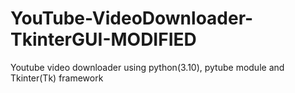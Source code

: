 # YouTube-VideoDownloader-TkinterGUI-MODIFIED
 Youtube video downloader using python(3.10), pytube module and Tkinter(Tk) framework
